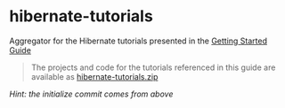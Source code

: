# hibernate-tutorials
Aggregator for the Hibernate tutorials presented in the [Getting Started Guide](https://docs.jboss.org/hibernate/orm/current/quickstart/html_single/)

> The projects and code for the tutorials referenced in this guide are available as [hibernate-tutorials.zip](https://docs.jboss.org/hibernate/orm/current/quickstart/html_single/hibernate-tutorials.zip)

*Hint: the initialize commit comes from above* 

